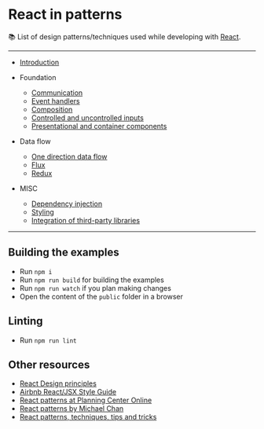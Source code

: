 # React in patterns

:books: List of design patterns/techniques used while developing with [React](https://facebook.github.io/react/).

---
* [Introduction](./patterns/introduction.md)

* Foundation
  * [Communication](./patterns/communication/)
  * [Event handlers](./patterns/event-handlers)
  * [Composition](./patterns/composition/)
  * [Controlled and uncontrolled inputs](./patterns/controlled-uncontrolled)
  * [Presentational and container components](./patterns/presentational-and-container)

* Data flow
  * [One direction data flow](./patterns/one-direction-data-flow)
  * [Flux](./patterns/flux)
  * [Redux](./patterns/redux)

* MISC
  * [Dependency injection](./patterns/dependency-injection)
  * [Styling](./patterns/styling)
  * [Integration of third-party libraries](./patterns/third-party)

---

## Building the examples

* Run `npm i`
* Run `npm run build` for building the examples
* Run `npm run watch` if you plan making changes
* Open the content of the `public` folder in a browser

## Linting

* Run `npm run lint`

## Other resources

* [React Design principles](https://facebook.github.io/react/contributing/design-principles.html)
* [Airbnb React/JSX Style Guide](https://github.com/airbnb/javascript/tree/master/react)
* [React patterns at Planning Center Online](https://github.com/planningcenter/react-patterns)
* [React patterns by Michael Chan](http://reactpatterns.com/)
* [React patterns, techniques, tips and tricks](https://github.com/vasanthk/react-bits)
